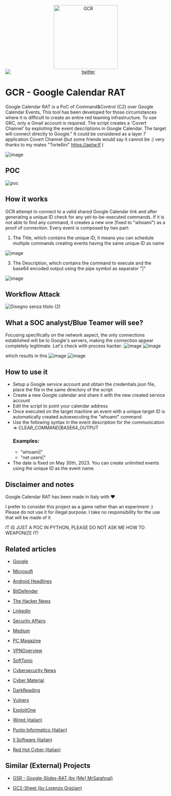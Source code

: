 <p align="center">
  <img alt="GCR" src="https://github.com/MrSaighnal/GCR-Google-Calendar-RAT/blob/main/images/logo.png?raw=true" height="200" /><br />
<a href="https://twitter.com/mrsaighnal"><img src="https://img.shields.io/twitter/follow/mrsaighnal?style=social" alt="twitter" style="text-align:center;display:block;"></a>

</p>
<p align="left">

# GCR - Google Calendar RAT
Google Calendar RAT is a PoC of Command&amp;Control (C2) over Google Calendar Events, This tool has been developed for those circumstances where it is difficult to create an entire red teaming infrastructure. To use GRC, only a Gmail account is required.
The script creates a 'Covert Channel' by exploiting the event descriptions in Google Calendar. The target will connect directly to Google."
It could be considered as a layer 7 application Covert Channel (but some friends would say it cannot be :) very thanks to my mates "Tortellini" https://aptw.tf )

![image](https://github.com/MrSaighnal/GCR-Google-Calendar-RAT/assets/47419260/8e4e1f83-8141-408d-8910-e8e92896b8e4)

## POC
![poc](https://github.com/MrSaighnal/GCR-Google-Calendar-RAT/assets/47419260/b83e6f28-36bd-454d-9c04-87095a280b1a)

## How it works
GCR attempt to connect to a valid shared Google Calendar link and after generating a unique ID check for any yet-to-be-executed commands.
If it is not able to find any command, it creates a new one (fixed to "whoami") as a proof of connection.
Every event is composed by two part:
1. The Title, which contains the unique ID, it means you can schedule multiple commands creating events having the same unique ID as name


![image](https://github.com/MrSaighnal/GCR-Google-Calendar-RAT/assets/47419260/df999259-3b1b-419f-b555-204fc5dc2dbf)

3. The Description, which contains the command to execute and the base64 encoded output using the pipe symbol as separator "|"


![image](https://github.com/MrSaighnal/GCR-Google-Calendar-RAT/assets/47419260/5f2630e2-5591-48d1-bae2-5695afa8a33e)

## Workflow Attack
![Disegno senza titolo (2)](https://github.com/MrSaighnal/GCR-Google-Calendar-RAT/assets/47419260/99bec717-4e9a-4880-9a5a-b038666441b6)



## What a SOC analyst/Blue Teamer will see?
Focusing specifically on the network aspect, the only connections established will be to Google's servers, making the connection appear completely legitimate.
Let's check with process hacker:
![image](https://github.com/MrSaighnal/GCR-Google-Calendar-RAT/assets/47419260/a2bf1f24-90a6-49ab-9a12-bcc7c999e2b3)
![image](https://github.com/MrSaighnal/GCR-Google-Calendar-RAT/assets/47419260/66dbd7b5-4060-4829-9229-99bb0c5a19e5)


which results in this
![image](https://github.com/MrSaighnal/GCR-Google-Calendar-RAT/assets/47419260/244e9acf-44a9-45b7-92f5-f61d911446a3)
![image](https://github.com/MrSaighnal/GCR-Google-Calendar-RAT/assets/47419260/14c875fc-c28f-45d6-94c1-64e3dd02606b)



## How to use it
- Setup a Google service account and obtain the credentials.json file, place the file in the same directory of the script
- Create a new Google calendar and share it with the new created service account
- Edit the script to point your calendar address
- Once executed on the target machine an event with a unique target ID is automatically created autoexecuting the "whoami" command
- Use the following syntax in the event description for the communication =>   CLEAR_COMMAND|BASE64_OUTPUT
  ### Examples:
  - "whoami|"
  - "net users|"
- The date is fixed on May 30th, 2023. You can create unlimited events using the unique ID as the event name.

## Disclaimer and notes
Google Calendar RAT has been made in Italy with ❤️<p>
I prefer to consider this project as a game rather than an experiment :)
Please do not use it for illegal purpose.
I take no responsibility for the use that will be made of it
<p>
IT IS JUST A POC IN PYTHON, PLEASE DO NOT ASK ME HOW TO WEAPONIZE IT!



## Related articles

- [Google](https://services.google.com/fh/files/blogs/gcat_threathorizons_full_oct2023.pdf)

- [Microsoft](https://www.msn.com/en-us/news/technology/even-google-calendar-isnt-safe-from-hackers-any-more/ar-AA1juBQk)

- [Android Headlines](https://www.androidheadlines.com/2023/11/google-calendar-exploited-new-remote-access-trojan-rat.html)

- [BitDefender](https://www.bitdefender.com/blog/hotforsecurity/google-warns-of-google-calendar-rat-exploit-in-security-report/)

- [The Hacker News](https://thehackernews.com/2023/11/google-warns-of-hackers-absing-calendar.html)

- [Linkedin](https://www.linkedin.com/pulse/unmasking-google-calendar-rat-gcr-new-covert-cc-hqq0c/?trk=article-ssr-frontend-pulse_more-articles_related-content-card)

- [Security Affairs](https://securityaffairs.com/153700/hacking/google-calendar-rat-attacks.html)

- [Medium](https://chennylmf.medium.com/unveiling-the-cunning-a-demo-of-google-calendar-rat-exploiting-calendar-service-for-c2-operations-d6ee0b2f8011)

- [PC Magazine](https://www.pcmag.com/news/google-calendar-is-a-potential-tool-for-hackers-to-control-malware)

- [VPNOverview](https://vpnoverview.com/news/google-calendar-can-be-used-to-spread-malware-report-warns/)

- [SoftTonic](https://en.softonic.com/articles/not-even-google-calendar-is-free-from-hackers)

- [Cybersecurity News](https://cybersecuritynews.com/google-calendar-rat/)

- [Cyber Material](https://cybermaterial.com/threat-actors-exploit-google-calendar/)

- [DarkReading](https://www.darkreading.com/cloud/google-cloud-rat-calendar-events-command-and-control)

- [Vulners](https://vulners.com/thn/THN:59821E9D5171515534AD05F1337FF45D)

- [ExploitOne](https://www.exploitone.com/tutorials/this-google-calendar-technique-allows-to-hack-into-companies-without-getting-detected/)

- [Wired (italian)](https://www.wired.it/article/google-calendar-attacchi-informatici-malware/)

- [Punto Informatico (italian)](https://www.punto-informatico.it/google-calendar-nuovo-bersaglio-hacker/)

- [Il Software (italian)](https://www.ilsoftware.it/google-calendar-rat-hacker-sfruttano-calendar-per-i-loro-attacchi/)

- [Red Hot Cyber (italian)](https://www.redhotcyber.com/post/google-calendar-utilizzato-come-comand-control-per-la-gestione-dei-malware/)

## Similar (External) Projects
- [GSR - Google-Slides-RAT (by [Me] MrSaighnal)](https://github.com/MrSaighnal/GSR-Google-Slides-RAT)

- [GC2-Sheet (by Lorenzo Grazian)](https://github.com/looCiprian/GC2-sheet)
